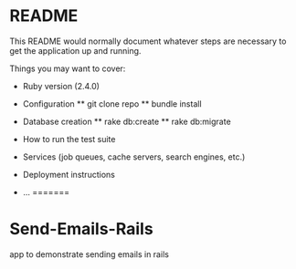 # README

This README would normally document whatever steps are necessary to get the
application up and running.

Things you may want to cover:

* Ruby version (2.4.0)

* Configuration
	** git clone repo
	** bundle install

* Database creation
	** rake db:create
	** rake db:migrate
	
* How to run the test suite

* Services (job queues, cache servers, search engines, etc.)

* Deployment instructions

* ...
=======
# Send-Emails-Rails
app to demonstrate sending emails in rails

